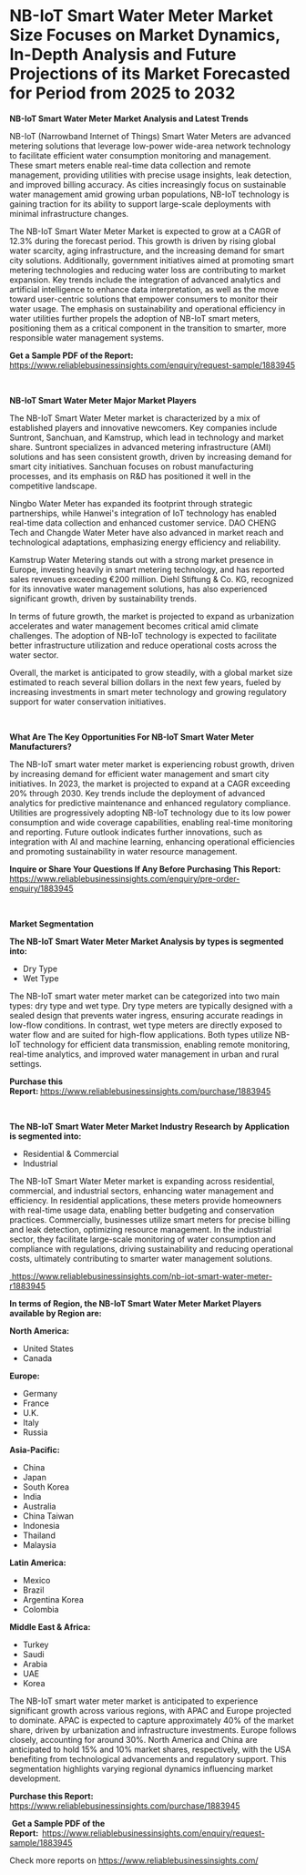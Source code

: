 <p><h1>NB-IoT Smart Water Meter Market Size Focuses on Market Dynamics, In-Depth Analysis and Future Projections of its Market Forecasted for Period from 2025 to 2032</h1></p><p><strong>NB-IoT Smart Water Meter Market Analysis and Latest Trends</strong></p>
<p><p>NB-IoT (Narrowband Internet of Things) Smart Water Meters are advanced metering solutions that leverage low-power wide-area network technology to facilitate efficient water consumption monitoring and management. These smart meters enable real-time data collection and remote management, providing utilities with precise usage insights, leak detection, and improved billing accuracy. As cities increasingly focus on sustainable water management amid growing urban populations, NB-IoT technology is gaining traction for its ability to support large-scale deployments with minimal infrastructure changes.</p><p>The NB-IoT Smart Water Meter Market is expected to grow at a CAGR of 12.3% during the forecast period. This growth is driven by rising global water scarcity, aging infrastructure, and the increasing demand for smart city solutions. Additionally, government initiatives aimed at promoting smart metering technologies and reducing water loss are contributing to market expansion. Key trends include the integration of advanced analytics and artificial intelligence to enhance data interpretation, as well as the move toward user-centric solutions that empower consumers to monitor their water usage. The emphasis on sustainability and operational efficiency in water utilities further propels the adoption of NB-IoT smart meters, positioning them as a critical component in the transition to smarter, more responsible water management systems.</p></p>
<p><strong>Get a Sample PDF of the Report:&nbsp;</strong> <a href="https://www.reliablebusinessinsights.com/enquiry/request-sample/1883945?utm_campaign=2230&utm_medium=2&utm_source=Github&utm_content=ia&utm_term=01032025&utm_id=nb-iot-smart-water-meter">https://www.reliablebusinessinsights.com/enquiry/request-sample/1883945</a></p>
<p>&nbsp;</p>
<p><strong>NB-IoT Smart Water Meter Major Market Players</strong></p>
<p><p>The NB-IoT Smart Water Meter market is characterized by a mix of established players and innovative newcomers. Key companies include Suntront, Sanchuan, and Kamstrup, which lead in technology and market share. Suntront specializes in advanced metering infrastructure (AMI) solutions and has seen consistent growth, driven by increasing demand for smart city initiatives. Sanchuan focuses on robust manufacturing processes, and its emphasis on R&D has positioned it well in the competitive landscape.</p><p>Ningbo Water Meter has expanded its footprint through strategic partnerships, while Hanwei's integration of IoT technology has enabled real-time data collection and enhanced customer service. DAO CHENG Tech and Changde Water Meter have also advanced in market reach and technological adaptations, emphasizing energy efficiency and reliability.</p><p>Kamstrup Water Metering stands out with a strong market presence in Europe, investing heavily in smart metering technology, and has reported sales revenues exceeding €200 million. Diehl Stiftung & Co. KG, recognized for its innovative water management solutions, has also experienced significant growth, driven by sustainability trends.</p><p>In terms of future growth, the market is projected to expand as urbanization accelerates and water management becomes critical amid climate challenges. The adoption of NB-IoT technology is expected to facilitate better infrastructure utilization and reduce operational costs across the water sector.</p><p>Overall, the market is anticipated to grow steadily, with a global market size estimated to reach several billion dollars in the next few years, fueled by increasing investments in smart meter technology and growing regulatory support for water conservation initiatives.</p></p>
<p>&nbsp;</p>
<p><strong>What Are The Key Opportunities For NB-IoT Smart Water Meter Manufacturers?</strong></p>
<p><p>The NB-IoT smart water meter market is experiencing robust growth, driven by increasing demand for efficient water management and smart city initiatives. In 2023, the market is projected to expand at a CAGR exceeding 20% through 2030. Key trends include the deployment of advanced analytics for predictive maintenance and enhanced regulatory compliance. Utilities are progressively adopting NB-IoT technology due to its low power consumption and wide coverage capabilities, enabling real-time monitoring and reporting. Future outlook indicates further innovations, such as integration with AI and machine learning, enhancing operational efficiencies and promoting sustainability in water resource management.</p></p>
<p><strong>Inquire or Share Your Questions If Any Before Purchasing This Report:</strong> <a href="https://www.reliablebusinessinsights.com/enquiry/pre-order-enquiry/1883945?utm_campaign=2230&utm_medium=2&utm_source=Github&utm_content=ia&utm_term=01032025&utm_id=nb-iot-smart-water-meter">https://www.reliablebusinessinsights.com/enquiry/pre-order-enquiry/1883945</a></p>
<p>&nbsp;</p>
<p><strong>Market Segmentation</strong></p>
<p><strong>The NB-IoT Smart Water Meter Market Analysis by types is segmented into:</strong></p>
<p><ul><li>Dry Type</li><li>Wet Type</li></ul></p>
<p><p>The NB-IoT smart water meter market can be categorized into two main types: dry type and wet type. Dry type meters are typically designed with a sealed design that prevents water ingress, ensuring accurate readings in low-flow conditions. In contrast, wet type meters are directly exposed to water flow and are suited for high-flow applications. Both types utilize NB-IoT technology for efficient data transmission, enabling remote monitoring, real-time analytics, and improved water management in urban and rural settings.</p></p>
<p><strong>Purchase this Report:&nbsp;</strong><a href="https://www.reliablebusinessinsights.com/purchase/1883945?utm_campaign=2230&utm_medium=2&utm_source=Github&utm_content=ia&utm_term=01032025&utm_id=nb-iot-smart-water-meter">https://www.reliablebusinessinsights.com/purchase/1883945</a></p>
<p>&nbsp;</p>
<p><strong>The NB-IoT Smart Water Meter Market Industry Research by Application is segmented into:</strong></p>
<p><ul><li>Residential & Commercial</li><li>Industrial</li></ul></p>
<p><p>The NB-IoT Smart Water Meter market is expanding across residential, commercial, and industrial sectors, enhancing water management and efficiency. In residential applications, these meters provide homeowners with real-time usage data, enabling better budgeting and conservation practices. Commercially, businesses utilize smart meters for precise billing and leak detection, optimizing resource management. In the industrial sector, they facilitate large-scale monitoring of water consumption and compliance with regulations, driving sustainability and reducing operational costs, ultimately contributing to smarter water management solutions.</p></p>
<p><a href="https://www.reliablebusinessinsights.com/nb-iot-smart-water-meter-r1883945?utm_campaign=2230&utm_medium=2&utm_source=Github&utm_content=ia&utm_term=01032025&utm_id=nb-iot-smart-water-meter">&nbsp;https://www.reliablebusinessinsights.com/nb-iot-smart-water-meter-r1883945</a></p>
<p><strong>In terms of Region, the NB-IoT Smart Water Meter Market Players available by Region are:</strong></p>
<p>
    <p> <strong> North America: </strong>
        <ul>
            <li>United States</li>
            <li>Canada</li>
        </ul>
        </p> 
    <p> <strong> Europe: </strong>
        <ul>
            <li>Germany</li>
            <li>France</li>
            <li>U.K.</li>
            <li>Italy</li>
            <li>Russia</li>
        </ul>
        </p> 
    <p> <strong> Asia-Pacific: </strong>
        <ul>
            <li>China</li>
            <li>Japan</li>
            <li>South Korea</li>
            <li>India</li>
            <li>Australia</li>
            <li>China Taiwan</li>
            <li>Indonesia</li>
            <li>Thailand</li>
            <li>Malaysia</li>
        </ul>
        </p> 
    <p> <strong> Latin America: </strong>
        <ul>
            <li>Mexico</li>
            <li>Brazil</li>
            <li>Argentina Korea</li>
            <li>Colombia</li>
        </ul>
        </p> 
    <p> <strong> Middle East & Africa: </strong>
        <ul>
            <li>Turkey</li>
            <li>Saudi</li>
            <li>Arabia</li>
            <li>UAE</li>
            <li>Korea</li>
        </ul>
    </p>
    </p>
<p><p>The NB-IoT smart water meter market is anticipated to experience significant growth across various regions, with APAC and Europe projected to dominate. APAC is expected to capture approximately 40% of the market share, driven by urbanization and infrastructure investments. Europe follows closely, accounting for around 30%. North America and China are anticipated to hold 15% and 10% market shares, respectively, with the USA benefiting from technological advancements and regulatory support. This segmentation highlights varying regional dynamics influencing market development.</p></p>
<p><strong>Purchase this Report: </strong><a href="https://www.reliablebusinessinsights.com/purchase/1883945?utm_campaign=2230&utm_medium=2&utm_source=Github&utm_content=ia&utm_term=01032025&utm_id=nb-iot-smart-water-meter">https://www.reliablebusinessinsights.com/purchase/1883945</a></p>
<p>&nbsp;<strong>Get a Sample PDF of the Report:&nbsp;&nbsp;</strong><a href="https://www.reliablebusinessinsights.com/enquiry/request-sample/1883945?utm_campaign=2230&utm_medium=2&utm_source=Github&utm_content=ia&utm_term=01032025&utm_id=nb-iot-smart-water-meter">https://www.reliablebusinessinsights.com/enquiry/request-sample/1883945</a></p>
<p><strong></strong></p>
<p>Check more reports on <a href="https://www.reliablebusinessinsights.com/?utm_campaign=2230&utm_medium=2&utm_source=Github&utm_content=ia&utm_term=01032025&utm_id=nb-iot-smart-water-meter">https://www.reliablebusinessinsights.com/</a></p>